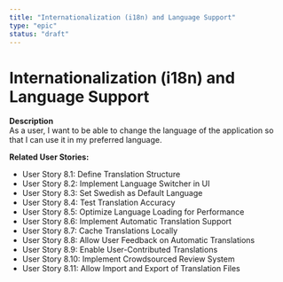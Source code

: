 ```yaml
---
title: "Internationalization (i18n) and Language Support"
type: "epic"
status: "draft"
---
```


# Internationalization (i18n) and Language Support

**Description**  
As a user, I want to be able to change the language of the application so that I can use it in my preferred language.

**Related User Stories:**  
- User Story 8.1: Define Translation Structure
- User Story 8.2: Implement Language Switcher in UI
- User Story 8.3: Set Swedish as Default Language
- User Story 8.4: Test Translation Accuracy
- User Story 8.5: Optimize Language Loading for Performance
- User Story 8.6: Implement Automatic Translation Support
- User Story 8.7: Cache Translations Locally
- User Story 8.8: Allow User Feedback on Automatic Translations
- User Story 8.9: Enable User-Contributed Translations
- User Story 8.10: Implement Crowdsourced Review System
- User Story 8.11: Allow Import and Export of Translation Files
